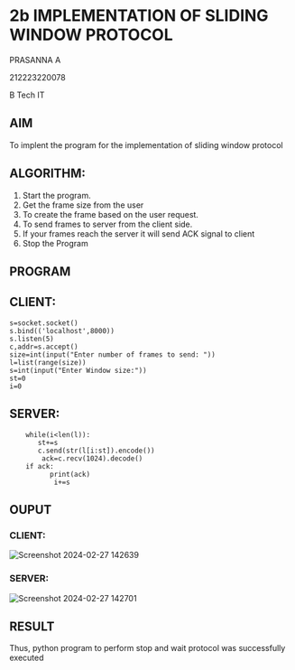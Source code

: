 # 2b IMPLEMENTATION OF SLIDING WINDOW PROTOCOL

PRASANNA A

212223220078

B Tech IT
## AIM
To implent the program for the implementation of sliding window protocol
## ALGORITHM:

1. Start the program.
2. Get the frame size from the user
3. To create the frame based on the user request.
4. To send frames to server from the client side.
5. If your frames reach the server it will send ACK signal to client
6. Stop the Program
## PROGRAM

## CLIENT:
```import socket
s=socket.socket()
s.bind(('localhost',8000))
s.listen(5)
c,addr=s.accept() 
size=int(input("Enter number of frames to send: "))
l=list(range(size))
s=int(input("Enter Window size:"))
st=0
i=0
```
## SERVER:
```while True:
    while(i<len(l)):
       st+=s
       c.send(str(l[i:st]).encode())
        ack=c.recv(1024).decode()
    if ack:
          print(ack)
           i+=s
```
## OUPUT
### CLIENT:
![Screenshot 2024-02-27 142639](https://github.com/aswethaashok/2b_SLIDING_WINDOW_PROTOCOL/assets/149987410/4f8f00a5-56e7-40b1-ac5d-084f6f48e467)

### SERVER:
![Screenshot 2024-02-27 142701](https://github.com/aswethaashok/2b_SLIDING_WINDOW_PROTOCOL/assets/149987410/bbbed0c0-5c7a-44d4-aef8-8e5a37250d50)


## RESULT
Thus, python program to perform stop and wait protocol was successfully executed
